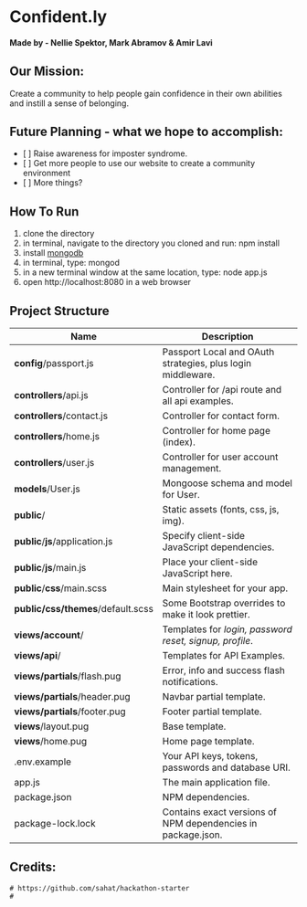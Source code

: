 # Confident.ly
#### __Made by -__ Nellie Spektor, Mark Abramov & Amir Lavi

## __Our Mission:__
Create a community to help people gain confidence in their own abilities and instill a sense of belonging.

## __Future Planning__ - what we hope to accomplish:

-    [ ] Raise awareness for imposter syndrome.
-    [ ] Get more people to use our website to create a community environment
-    [ ] More things?

## How To Run
1. clone the directory 
2. in terminal, navigate to the directory you cloned and run: npm install
3. install [mongodb](https://docs.mongodb.com/getting-started/shell/installation/)
4. in terminal, type: mongod
5. in a new terminal window at the same location, type: node app.js
6. open http://localhost:8080 in a web browser

## Project Structure

| Name                               | Description                                                  |
| ---------------------------------- | ------------------------------------------------------------ |
| **config**/passport.js             | Passport Local and OAuth strategies, plus login middleware.  |
| **controllers**/api.js             | Controller for /api route and all api examples.              |
| **controllers**/contact.js         | Controller for contact form.                                 |
| **controllers**/home.js            | Controller for home page (index).                            |
| **controllers**/user.js            | Controller for user account management.                      |
| **models**/User.js                 | Mongoose schema and model for User.                          |
| **public**/                        | Static assets (fonts, css, js, img).                         |
| **public**/**js**/application.js   | Specify client-side JavaScript dependencies.                 |
| **public**/**js**/main.js          | Place your client-side JavaScript here.                      |
| **public**/**css**/main.scss       | Main stylesheet for your app.                                |
| **public/css/themes**/default.scss | Some Bootstrap overrides to make it look prettier.           |
| **views/account**/                 | Templates for *login, password reset, signup, profile*.      |
| **views/api**/                     | Templates for API Examples.                                  |
| **views/partials**/flash.pug       | Error, info and success flash notifications.                 |
| **views/partials**/header.pug      | Navbar partial template.                                     |
| **views/partials**/footer.pug      | Footer partial template.                                     |
| **views**/layout.pug               | Base template.                                               |
| **views**/home.pug                 | Home page template.                                          |
| .env.example                       | Your API keys, tokens, passwords and database URI.           |
| app.js                             | The main application file.                                   |
| package.json                       | NPM dependencies.                                            |
| package-lock.lock                          | Contains exact versions of NPM dependencies in package.json. |

## Credits:
    # https://github.com/sahat/hackathon-starter
    #
